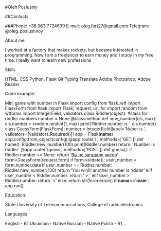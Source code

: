#Oleh Poslusniy


##Contacts


###Phone: +38 063 7724639
E-mail: oleg.fort27@gmail.com
Telegram: @oleg_poslushnoy


About me


I worked at a factory that makes rockets, but became interested in programming. 
Now I am a freelancer to earn money and I study in my free time. I really want to learn new professions


Skills


HTML, CSS
Python, Flask
Git
Typing
Translate
Adobe Photoshop, Adobe Reader


Code example:


Mini game with number in Flask
import config
from flask_wtf import FlaskForm
from flask import Flask, request, url_for
import random
from wtforms import IntegerField, validators
class Riddler(object): #class for riddler  numbers
	number = None
	@classmethod
	def new_number(cls, max):
		cls.number = random.randint(1, max)
		print('Riddler number is ', cls.number)
class GuessForm(FlaskForm):
	number = IntegerField(label='Nuber is ', validators=[validators.Required()])
app = Flask(__name__)
app.config.from_object(config)
@app.route('/', methods=['GET'])
def home():
	Riddler.new_number(100)
	print(Riddler.number)
	return ' Number is  riddler'
@app.route('/guess', methods=['POST'])
def guess():
	if Riddler.number == None:
		return '<a href="/">Вы не загадали число</a>'
	form=GuessForm(request.form)
	if form.validate():
		user_number = form.number.data
		if user_number == Riddler.number:
			Riddler.new_number(100)
			return 'You win!!! another number is  riddler'
		elif user_number < Riddler.number:
			return ' > '
		elif user_number > Riddler.number:
			return '<'
	else:
		return str(form.errors)
if __name__=='__main__':
	app.run()


Education:


State University of Telecommunications, College of radio electronics


Languages:


English - B1
Ukrainian - Native
Russian - Native
Polish - B1
